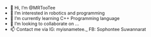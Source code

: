 - 👋 Hi, I’m @MRTooTee
- 👀 I’m interested in robotics and programming
- 🌱 I’m currently learning C++ Programming language
- 💞️ I’m looking to collaborate on ...
- 📫 Contact me via IG: myisnametee._
                    FB: Sophontee Suwannarat

<!---
MRTooTee/MRTooTee is a ✨ special ✨ repository because its `README.md` (this file) appears on your GitHub profile.
You can click the Preview link to take a look at your changes.
--->
